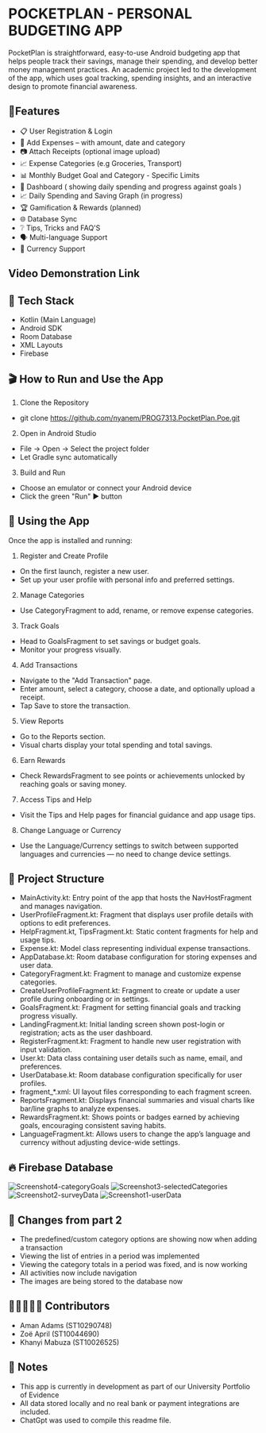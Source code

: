 # POCKETPLAN - PERSONAL BUDGETING APP

PocketPlan is straightforward, easy-to-use Android budgeting app that helps people track their savings, manage their spending, and develop better money management practices. An academic project led to the development of the app, which uses goal tracking, spending insights, and an interactive design to promote financial awareness.

## 🚀Features
- 📋 User Registration & Login
- 🧾 Add Expenses – with amount, date and category
- 📷 Attach Receipts (optional image upload)
- 📈 Expense Categories (e.g Groceries, Transport)
- 📊 Monthly Budget Goal and Category - Specific Limits
- 💸 Dashboard ( showing daily spending and progress against goals ) 
- 📈 Daily Spending and Saving Graph (in progress)
- 🏆 Gamification & Rewards (planned)
- 🌐 Database Sync
- ❔ Tips, Tricks and FAQ'S
- 🗣️ Multi-language Support
- 💱 Currency Support

## Video Demonstration Link 


## 🔧 Tech Stack 
- Kotlin (Main Language)
- Android SDK
- Room Database
- XML Layouts
- Firebase

## 🎬 How to Run and Use the App
1. Clone the Repository
  - git clone https://github.com/nyanem/PROG7313.PocketPlan.Poe.git
2. Open in Android Studio
  - File → Open → Select the project folder
  - Let Gradle sync automatically
3. Build and Run
  - Choose an emulator or connect your Android device
  - Click the green "Run" ▶️ button

## 📲 Using the App
Once the app is installed and running:

1. Register and Create Profile
- On the first launch, register a new user.
- Set up your user profile with personal info and preferred settings.

2. Manage Categories
- Use CategoryFragment to add, rename, or remove expense categories.

3. Track Goals
- Head to GoalsFragment to set savings or budget goals.
- Monitor your progress visually.

4. Add Transactions
- Navigate to the "Add Transaction" page.
- Enter amount, select a category, choose a date, and optionally upload a receipt.
- Tap Save to store the transaction.

5. View Reports
- Go to the Reports section.
- Visual charts display your total spending and total savings.

6. Earn Rewards
- Check RewardsFragment to see points or achievements unlocked by reaching goals or saving money.

7. Access Tips and Help
- Visit the Tips and Help pages for financial guidance and app usage tips.

8. Change Language or Currency
- Use the Language/Currency settings to switch between supported languages and currencies — no need to change device settings.

## 📁 Project Structure 
- MainActivity.kt: Entry point of the app that hosts the NavHostFragment and manages navigation.
- UserProfileFragment.kt: Fragment that displays user profile details with options to edit preferences.
- HelpFragment.kt, TipsFragment.kt: Static content fragments for help and usage tips.
- Expense.kt: Model class representing individual expense transactions.
- AppDatabase.kt: Room database configuration for storing expenses and user data.
- CategoryFragment.kt: Fragment to manage and customize expense categories.
- CreateUserProfileFragment.kt: Fragment to create or update a user profile during onboarding or in settings.
- GoalsFragment.kt: Fragment for setting financial goals and tracking progress visually.
- LandingFragment.kt: Initial landing screen shown post-login or registration; acts as the user dashboard.
- RegisterFragment.kt: Fragment to handle new user registration with input validation.
- User.kt: Data class containing user details such as name, email, and preferences.
- UserDatabase.kt: Room database configuration specifically for user profiles.
- fragment_*.xml: UI layout files corresponding to each fragment screen.
- ReportsFragment.kt: Displays financial summaries and visual charts like bar/line graphs to analyze expenses.
- RewardsFragment.kt: Shows points or badges earned by achieving goals, encouraging consistent saving habits.
- LanguageFragment.kt: Allows users to change the app’s language and currency without adjusting device-wide settings.

## 🔥 Firebase Database
![Screenshot4-categoryGoals](https://github.com/user-attachments/assets/728519cc-d57f-4931-a887-cb08b87c4b0b)
![Screenshot3-selectedCategories](https://github.com/user-attachments/assets/05334a5c-9ac5-43e0-8825-e330ce1f7aff)
![Screenshot2-surveyData](https://github.com/user-attachments/assets/8f582f08-2b20-4515-bb41-bea545eee47a)
![Screenshot1-userData](https://github.com/user-attachments/assets/1d584d89-cd1c-4af8-9884-2135440749c2)

## 🔄 Changes from part 2
- The predefined/custom category options are showing now when adding a transaction
- Viewing the list of entries in a period was implemented
- Viewing the category totals in a period was fixed, and is now working
- All activities now include navigation
- The images are being stored to the database now

## 👩🏽‍🤝‍👩🏻 Contributors 
- Aman Adams (ST10290748)
- Zoë April (ST10044690)
- Khanyi Mabuza (ST10026525) 

## 📌 Notes 
- This app is currently in development as part of our University Portfolio of Evidence
- All data stored locally and no real bank or payment integrations are included.
- ChatGpt was used to compile this readme file. 
